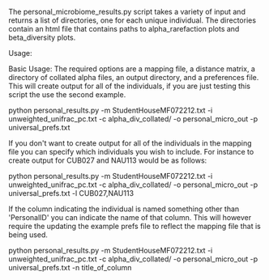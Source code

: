 The personal_microbiome_results.py script takes a variety of input and returns a list of
directories, one for each unique individual. The directories contain an html file that 
contains paths to alpha_rarefaction plots and beta_diversity plots.

Usage: 

Basic Usage:
The required options are a mapping file, a distance matrix, a directory of collated alpha
files, an output directory, and a preferences file. This will create output for all of the
individuals, if you are just testing this script the use the second example.

python personal_results.py -m StudentHouseMF072212.txt -i unweighted_unifrac_pc.txt
-c alpha_div_collated/ -o personal_micro_out -p universal_prefs.txt


If you don't want to create output for all of the individuals in the mapping file you can 
specify which individuals you wish to include. For instance to create output for
CUB027 and NAU113 would be as follows: 

python personal_results.py -m StudentHouseMF072212.txt -i unweighted_unifrac_pc.txt
-c alpha_div_collated/ -o personal_micro_out -p universal_prefs.txt -l CUB027,NAU113 

If the column indicating the individual is named something other than 'PersonalID'
you can indicate the name of that column. This will however require the updating the 
example prefs file to reflect the mapping file that is being used.

python personal_results.py -m StudentHouseMF072212.txt -i unweighted_unifrac_pc.txt
-c alpha_div_collated/ -o personal_micro_out -p universal_prefs.txt 
-n title_of_column